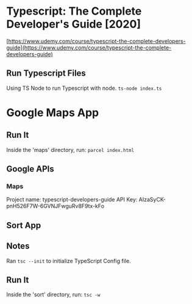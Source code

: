 # Typescript: The Complete Developer's Guide [2020]

[https://www.udemy.com/course/typescript-the-complete-developers-guide](https://www.udemy.com/course/typescript-the-complete-developers-guide)

## Run Typescript Files

Using TS Node to run Typescript with node.
`ts-node index.ts`

# Google Maps App

## Run It

Inside the 'maps' directory, run:
`parcel index.html`

## Google APIs

### Maps

Project name: typescript-developers-guide
API Key: AIzaSyCK-pnH526F7W-6GVNJFwguRv8F9tx-kFo

## Sort App

## Notes

Ran `tsc --init` to initialize TypeScript Config file.

## Run It

Inside the 'sort' directory, run:
`tsc -w`
